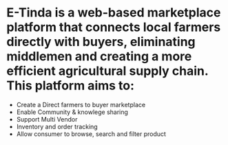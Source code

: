 # E-Tinda is a web-based marketplace platform that connects local farmers directly with buyers, eliminating middlemen and creating a more efficient agricultural supply chain. This platform aims to:

- Create a Direct farmers to buyer marketplace
- Enable Community & knowlege sharing
- Support Multi  Vendor
- Inventory and order tracking
- Allow consumer to browse, search and filter product
